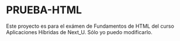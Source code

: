 # PRUEBA-HTML
Este proyecto es para el exámen de Fundamentos de HTML del curso Aplicaciones Híbridas de Next_U.
Sólo yo puedo modificarlo.

